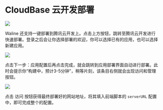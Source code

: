 # CloudBase 云开发部署

[ ![](https://main.qcloudimg.com/raw/67f5a389f1ac6f3b4d04c7256438e44f.svg) ](https://console.cloud.tencent.com/tcb/env/index?action=CreateAndDeployCloudBaseProject&tdl_anchor=github&tdl_site=0&appUrl=https%3A%2F%2Fgithub.com%2Flizheming%2Fwaline&workDir=packages%2Ftcb-starter&appName=waline)

Waline 还支持一键部署到腾讯云开发上。点击上方按钮，跳转至腾讯云开发进行快速部署。登录之后会让你选择部署的欢迎，你可以选择已有的应用，也可以选择新建应用。

![](https://p0.ssl.qhimg.com/t01399b7d06d0db3ff6.png)

点击<kbd>下一步：应用配置</kbd>后再点击<kbd>完成</kbd>，就会跳转到应用部署界面自动进行部署。此时会提示你“构建中，预计3-5分钟”，稍等片刻，该条目右侧就会出现访问和管理按钮。

![](https://p5.ssl.qhimg.com/t0183246f20ffccfe5e.png)

点击 <kbd>访问</kbd> 按钮获得最终部署好的网站地址，将其填入前端脚本的 `serverURL` 配置中，即可完成整个的配置。
